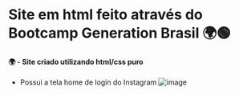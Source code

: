 # Site em html feito através do Bootcamp Generation Brasil 🌍🟢


 #### 🌍 - Site criado utilizando html/css puro
 * Possui a tela home de login do Instagram
![image](https://user-images.githubusercontent.com/100168699/201818787-f8355b3a-c729-4a13-bda0-f0ca6e26400b.png)



 
